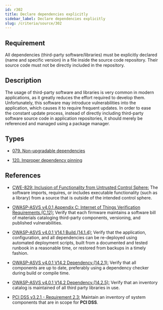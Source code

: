 ```yaml
---
id: r302
title: Declare dependencies explicitly
sidebar_label: Declare dependencies explicitly
slug: /criteria/source/302
---
```


## Requirement

All dependencies (third-party software/libraries) must be explicitly declared
(name and specific version) in a file inside the source code repository.
Their source code must not be directly included in the repository.

## Description

The usage of third-party software and libraries is very common in modern
applications, as it greatly reduces the effort required to develop them.
Unfortunately, this software may introduce vulnerabilities
into the application, which causes it to require frequent updates.
In order to ease the constant update process,
instead of directly including third-party software source code
in application repositories, it should merely be referenced
and managed using a package manager.

## Types

- [079. Non-upgradable dependencies](https://fluidattacks.com/products/rules/findings/079/)

- [120. Improper dependency pinning](https://fluidattacks.com/products/rules/findings/120/)

## References

- [CWE-829: Inclusion of Functionality from Untrusted Control Sphere:](https://cwe.mitre.org/data/definitions/829.html)
The software imports, requires, or includes executable functionality
(such as a library) from a source that is outside of the intended control
sphere.

- [OWASP-ASVS v4.0.1 Appendix C: Internet of Things Verification Requirements.(C.12):](https://owasp.org/www-project-application-security-verification-standard/)
Verify that each firmware maintains a software bill of materials cataloging
third-party components, versioning, and published vulnerabilities.

- [OWASP-ASVS v4.0.1 V14.1 Build.(14.1.4):](https://owasp.org/www-project-application-security-verification-standard/)
Verify that the application, configuration, and all dependencies can be
re-deployed using automated deployment scripts,
built from a documented and tested runbook in a reasonable time,
or restored from backups in a timely fashion.

- [OWASP-ASVS v4.0.1 V14.2 Dependency.(14.2.1):](https://owasp.org/www-project-application-security-verification-standard/)
Verify that all components are up to date, preferably using a dependency
checker during build or compile time.

- [OWASP-ASVS v4.0.1 V14.2 Dependency.(14.2.5):](https://owasp.org/www-project-application-security-verification-standard/)
Verify that an inventory catalog is maintained of all third party libraries in
use.

- [PCI DSS v3.2.1 - Requirement 2.3:](https://www.pcisecuritystandards.org/documents/PCI_DSS_v3-2-1.pdf)
Maintain an inventory of system components that are in scope for **PCI DSS**.
